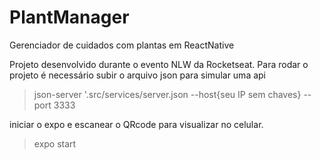 # PlantManager
Gerenciador de cuidados com plantas em ReactNative

Projeto desenvolvido durante o evento NLW da Rocketseat.
Para rodar o projeto é necessário 
subir o arquivo json para simular uma api

> json-server '.src/services/server.json --host{seu IP sem chaves} -- port 3333 

iniciar o expo e escanear o QRcode para visualizar no celular.


> expo start

